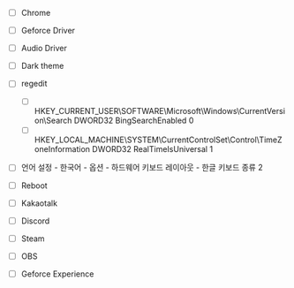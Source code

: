 - [ ] Chrome
- [ ] Geforce Driver
- [ ] Audio Driver
- [ ] Dark theme
- [ ] regedit
  - [ ] HKEY_CURRENT_USER\SOFTWARE\Microsoft\Windows\CurrentVersion\Search DWORD32 BingSearchEnabled 0
  - [ ] HKEY_LOCAL_MACHINE\SYSTEM\CurrentControlSet\Control\TimeZoneInformation DWORD32 RealTimeIsUniversal 1
- [ ] 언어 설정 - 한국어 - 옵션 - 하드웨어 키보드 레이아웃 - 한글 키보드 종류 2
- [ ] Reboot
- [ ] Kakaotalk
- [ ] Discord
- [ ] Steam
- [ ] OBS
- [ ] Geforce Experience

